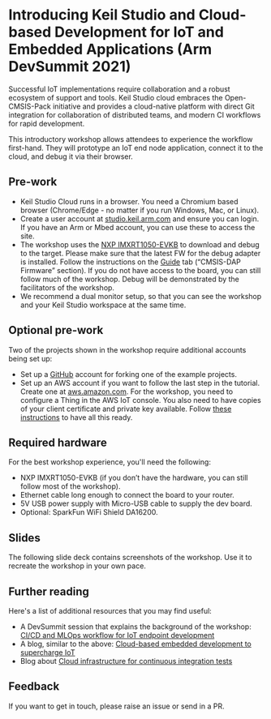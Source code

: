 # Introducing Keil Studio and Cloud-based Development for IoT and Embedded Applications (Arm DevSummit 2021)

Successful IoT implementations require collaboration and a robust ecosystem of support and tools. Keil Studio cloud embraces the Open-CMSIS-Pack initiative and provides a cloud-native platform with direct Git integration for collaboration of distributed teams, and modern CI workflows for rapid development.

This introductory workshop allows attendees to experience the workflow first-hand. They will prototype an IoT end node application, connect it to the cloud, and debug it via their browser.

## Pre-work

- Keil Studio Cloud runs in a browser. You need a Chromium based browser (Chrome/Edge - no matter if you run Windows, Mac, or Linux).
- Create a user account at [studio.keil.arm.com](studio.keil.arm.com) and ensure you can login. If you have an Arm or Mbed account, you can use these to access the site.
- The workshop uses the [NXP IMXRT1050-EVKB](https://www.keil.arm.com/hardware/IMXRT1050-EVKB/) to download and debug to the target. Please make sure that the latest FW for the debug adapter is installed. Follow the instructions on the [Guide](https://www.keil.arm.com/hardware/IMXRT1050-EVKB/guide/) tab (“CMSIS-DAP Firmware” section). If you do not have access to the board, you can still follow much of the workshop. Debug will be demonstrated by the facilitators of the workshop.
- We recommend a dual monitor setup, so that you can see the workshop and your Keil Studio workspace at the same time.

## Optional pre-work

Two of the projects shown in the workshop require additional accounts being set up:

- Set up a [GitHub](https://www.github.com) account for forking one of the example projects.
- Set up an AWS account if you want to follow the last step in the tutorial. Create one at [aws.amazon.com](aws.amazon.com). For the workshop, you need to configure a Thing in the AWS IoT console. You also need to have copies of your client certificate and private key available. Follow [these instructions](https://github.com/MDK-Packs/Documentation/tree/master/AWS_Thing) to have all this ready.

## Required hardware

For the best workshop experience, you'll need the following:

- NXP IMXRT1050-EVKB (if you don’t have the hardware, you can still follow most of the workshop).
- Ethernet cable long enough to connect the board to your router.
- 5V USB power supply with Micro-USB cable to supply the dev board.
- Optional: SparkFun WiFi Shield DA16200.

## Slides

The following slide deck contains screenshots of the workshop. Use it to recreate the workshop in your own pace.

## Further reading

Here's a list of additional resources that you may find useful:

- A DevSummit session that explains the background of the workshop: [CI/CD and MLOps workflow for IoT endpoint development](https://devsummit.arm.com/en/sessions/145)
- A blog, similar to the above: [Cloud-based embedded development to supercharge IoT](https://www.arm.com/blogs/blueprint/cloud-based-embedded-development)
- Blog about [Cloud infrastructure for continuous integration tests](https://community.arm.com/developer/tools-software/tools/b/tools-software-ides-blog/posts/infrastructure-for-continuous-integration-tests)

## Feedback

If you want to get in touch, please raise an issue or send in a PR.
